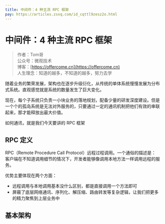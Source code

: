 ```yaml
---
title: 中间件：4 种主流 RPC 框架
pay: https://articles.zsxq.com/id_cqttl9zesz2o.html
---
```



#  中间件：4 种主流 RPC 框架


> 作者：Tom哥
> <br/>公众号：微观技术
> <br/> 博客：[https://offercome.cn](https://offercome.cn)
> <br/> 人生理念：知道的越多，不知道的越多，努力去学



随着业务的繁荣发展，架构也在逐步升级衍化，从传统的单体系统慢慢发展为分布式系统。直观感觉就是系统的数量发生了巨大变化。

现在，每个子系统只负责一小块业务的落地规划，配备少量的研发深度建设。但是一个个的孤岛系统是无法对外服务的，只要通过一定的通讯机制把他们有效的串联起来，那才能释放出最大价值。

如何通讯，就是我们今天要讲的 RPC 框架

## RPC 定义
RPC（Remote Procedure Call Protocol）远程过程调用。一个通俗的描述是：客户端在不知道调用细节的情况下，开发者能够像调用本地方法一样调用远程的服务。

优势主要体现在两个方面：

- 远程调用与本地调用基本没什么区别，都是直接调用一个方法即可
- 屏蔽了底层网络通讯、序列化、解压缩、路由转发等复杂逻辑，让我们把更多的精力聚焦到上层业务中

## 基本架构